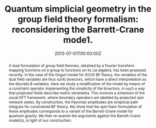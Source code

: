 ---
title: "Quantum simplicial geometry in the group field theory formalism: reconsidering the Barrett-Crane mode1."
authors: [A. Baratin, D. Oriti]
#- admin
#- Robert Ford
date: "2013-07-01T00:00:00Z"
doi: ""

# Schedule page publish date (NOT publication's date).
publishDate: "2017-01-01T00:00:00Z"

# Publication type.
# Legend: 0 = Uncategorized; 1 = Conference paper; 2 = Journal article;
# 3 = Preprint / Working Paper; 4 = Report; 5 = Book; 6 = Book section;
# 7 = Thesis; 8 = Patent
publication_types: ["2"]

# Publication name and optional abbreviated publication name.
publication: "New Journal of Physics 13, 125011"
publication_short: "New Journal of Physics, 2011"

abstract: A dual formulation of group field theories, obtained by a Fourier transform mapping functions on a group to functions on its Lie algebra, has been proposed recently. In the case of the Ooguri model for SO(4) BF theory, the variables of the dual field variables are thus so(4) bivectors, which have a direct interpretation as the discrete B variables. Here we study a modification of the model by means of a constraint operator implementing the simplicity of the bivectors, in such a way that projected fields describe metric tetrahedra. This involves a extension of the usual GFT framework, where boundary operators are labelled by projected spin network states. By construction, the Feynman amplitudes are simplicial path integrals for constrained BF theory. We show that the spin foam formulation of these amplitudes corresponds to a variant of the Barrett-Crane model for quantum gravity. We then re-examin the arguments against the Barrett-Crane model(s), in light of our construction.

# Summary. An optional shortened abstract.
summary: "New Journal of Physics, 2011"

tags:
- Source Themes
featured: false

links:
- name: arXiv
  url: https://arxiv.org/abs/1108.1178
  icon_pack: fab
  
url_pdf: ''
url_code: ''
url_dataset: ''
url_poster: ''
url_project: ''
url_slides: ''
url_source: ''
url_video: ''

# Featured image
# To use, add an image named `featured.jpg/png` to your page's folder. 
image:
  caption: ''
  focal_point: ""
  preview_only: false

# Associated Projects (optional).
#   Associate this publication with one or more of your projects.
#   Simply enter your project's folder or file name without extension.
#   E.g. `internal-project` references `content/project/internal-project/index.md`.
#   Otherwise, set `projects: []`.
projects: []

# Slides (optional).
#   Associate this publication with Markdown slides.
#   Simply enter your slide deck's filename without extension.
#   E.g. `slides: "example"` references `content/slides/example/index.md`.
#   Otherwise, set `slides: ""`.
slides: ""
---